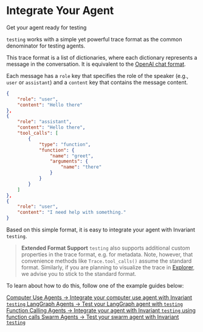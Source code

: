 # Integrate Your Agent

<div class='subtitle'>Get your agent ready for testing</div>

`testing` works with a simple yet powerful trace format as the common denominator for testing agents.

This trace format is a list of dictionaries, where each dictionary represents a message in the conversation. It is equivalent to the [OpenAI chat format](https://platform.openai.com/docs/api-reference/chat/create).

Each message has a `role` key that specifies the role of the speaker (e.g., `user` or `assistant`) and a `content` key that contains the message content.

```json
{
    "role": "user",
    "content": "Hello there"
},
{
    "role": "assistant",
    "content": "Hello there",
    "tool_calls": [
        {
            "type": "function",
            "function": {
                "name": "greet",
                "arguments": {
                    "name": "there"
                }
            }
        }
    ]
},
{
    "role": "user",
    "content": "I need help with something."
}
```

Based on this simple format, it is easy to integrate your agent with Invariant `testing`.

> **Extended Format Support** `testing` also supports additional custom properties in the trace format, e.g. for metadata. Note, however, that convenience methods like `Trace.tool_calls()` assume the standard format. Similarly, if you are planning to visualize the trace in [Explorer](https://explorer.invariantlabs.ai/explorer/), we advise you to stick to the standard format.

To learn about how to do this, follow one of the example guides below:

<div class='tiles'>

<a href="../../examples/computer-use/" class='tile primary'>
    <span class='tile-title'>Computer Use Agents →</span>
    <span class='tile-description'>Integrate your computer use agent with Invariant <code>testing</code></span>
</a>

<a href="../../examples/langgraph/" class='tile primary'>
    <span class='tile-title'>LangGraph Agents →</span>
    <span class='tile-description'>Test your LangGraph agent with <code>testing</code></span>
</a>

<a href="../../examples/openai-python-agent/" class='tile'>
    <span class='tile-title'>Function Calling Agents →</span>
    <span class='tile-description'>Integrate your agent with Invariant <code>testing</code> using function calls</span>
</a>

<a href="../../examples/swarm/" class='tile'>
    <span class='tile-title'>Swarm Agents →</span>
    <span class='tile-description'>Test your swarm agent with Invariant <code>testing</code></span>
</a>

</div>

